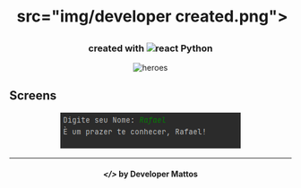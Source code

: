 <h1 align="center">
    <img alt="" title="" height="18"> src="img/developer created.png">
</h1>

<h2 align="center"> </h2>

<h3 align="center"> created with <img src="" alt="react" height="18"> Python </h3>

<p align="center"> <img src="src/assets/heroes.png" alt="heroes" height="250"> </p>

## Screens

<p align="center">
    <img alt="" title="" src="img/print.png">
 
</p>

---

<h4 align="center"> <em>&lt;/&gt;</em> by Developer Mattos</h4>
